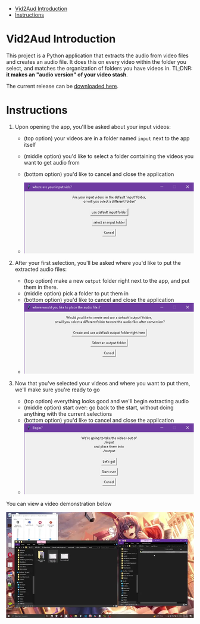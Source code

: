 - [Vid2Aud Introduction](#vid2aud-introduction)
- [Instructions](#instructions)

# Vid2Aud Introduction

This project is a Python application that extracts the audio from video files and creates an audio file. It does this on every video within the folder you select, and matches the organization of folders you have videos in. TL;DNR: **it makes an "audio version" of your video stash**.


The current release can be [downloaded here](https://github.com/Jabulani-N/tutorials_and_playground/releases/tag/v1.0.0.0).



# Instructions

1. Upon opening the app, you'll be asked about your input videos:

    * (top option) your videos are in a folder named `input` next to the app itself
    * (middle option) you'd like to select a folder containing the videos you want to get audio from
    * (bottom option) you'd like to cancel and close the application

    * ![screen one](../../../img/vid_manip/where%20are%20your%20input%20vids_%203_21_2025%208_34_35%20PM.png)

2. After your first selection, you'll be asked where you'd like to put the extracted audio files:
   * (top option) make a new `output` folder right next to the app, and put them in there.
   * (middle option) pick a folder to put them in
   * (bottom option) you'd like to cancel and close the application
   * ![screeen two](../../../img/vid_manip/where%20would%20you%20like%20to%20place%20the%20audio%20files_%203_21_2025%208_34_56%20PM.png)

3. Now that you've selected your videos and where you want to put them, we'll make sure you're ready to go
   * (top option) everything looks good and we'll begin extracting audio
   * (middle option) start over: go back to the start, without doing anything with the current selections
   * (bottom option) you'd like to cancel and close the application
   * ![screen three](../../../img/vid_manip/Begin_%203_21_2025%208_35_35%20PM.png)


You can view a video demonstration below

![usage video](../../../img/vid_manip/vid2aud%20ui%20demo.webp)

